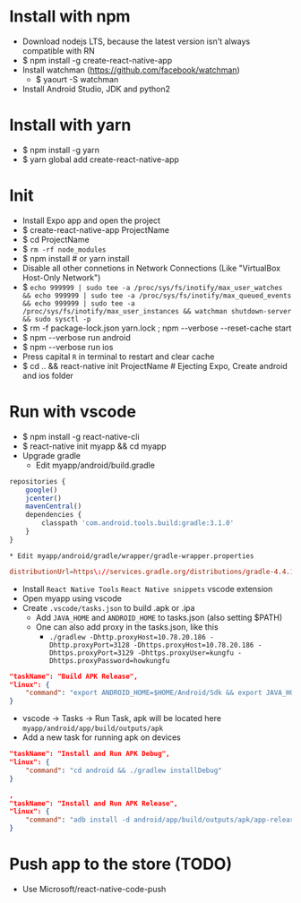 Install with npm
=====
* Download nodejs LTS, because the latest version isn't always compatible with RN
* $ npm install -g create-react-native-app
* Install watchman (https://github.com/facebook/watchman)
    * $ yaourt -S watchman
* Install Android Studio, JDK and python2

Install with yarn
=====
* $ npm install -g yarn
* $ yarn global add create-react-native-app

Init
======
* Install Expo app and open the project
* $ create-react-native-app ProjectName
* $ cd ProjectName
* $ `rm -rf node_modules`
* $ npm install # or yarn install
* Disable all other connetions in Network Connections (Like "VirtualBox Host-Only Network")
* $ `echo 999999 | sudo tee -a /proc/sys/fs/inotify/max_user_watches && echo 999999 | sudo tee -a /proc/sys/fs/inotify/max_queued_events && echo 999999 | sudo tee -a /proc/sys/fs/inotify/max_user_instances && watchman shutdown-server && sudo sysctl -p`
* $ rm -f package-lock.json yarn.lock ; npm --verbose --reset-cache start
* $ npm --verbose run android
* $ npm --verbose run ios
* Press capital `R` in terminal to restart and clear cache
* $ cd .. && react-native init ProjectName # Ejecting Expo, Create android and ios folder

Run with vscode
=====
* $ npm install -g react-native-cli
* $ react-native init myapp && cd myapp
* Upgrade gradle
    * Edit myapp/android/build.gradle
```js
repositories {
    google()
    jcenter()
    mavenCentral()
    dependencies {
        classpath 'com.android.tools.build:gradle:3.1.0'
    }
}
```
    * Edit myapp/android/gradle/wrapper/gradle-wrapper.properties
```conf
distributionUrl=https\://services.gradle.org/distributions/gradle-4.4.1-all.zip
```
* Install `React Native Tools` `React Native snippets` vscode extension
* Open myapp using vscode
* Create `.vscode/tasks.json` to build .apk or .ipa
    * Add `JAVA_HOME` and `ANDROID_HOME` to tasks.json (also setting $PATH)
    * One can also add proxy in the tasks.json, like this
        * `./gradlew -Dhttp.proxyHost=10.78.20.186 -Dhttp.proxyPort=3128 -Dhttps.proxyHost=10.78.20.186 -Dhttps.proxyPort=3129 -Dhttps.proxyUser=kungfu -Dhttps.proxyPassword=howkungfu`
```json
"taskName": "Build APK Release",
"linux": {
    "command": "export ANDROID_HOME=$HOME/Android/Sdk && export JAVA_HOME=$HOME/zulu && export PATH=$ANDROID_HOME/tools:$ANDROID_HOME/platform-tools:$PATH && cd android && ./gradlew assembleRelease"
}
```
* vscode -> Tasks -> Run Task, apk will be located here `myapp/android/app/build/outputs/apk`
* Add a new task for running apk on devices
```json
"taskName": "Install and Run APK Debug",
"linux": {
    "command": "cd android && ./gradlew installDebug"
}

,
"taskName": "Install and Run APK Release",
"linux": {
    "command": "adb install -d android/app/build/outputs/apk/app-release-unsigned.apk"
}
```

Push app to the store (TODO)
=====
* Use Microsoft/react-native-code-push
